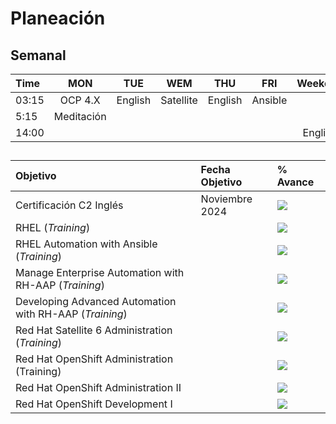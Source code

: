 # Planeación

## Semanal

 | Time | MON | TUE | WEM | THU | FRI | Weekend |
 |:-----|:---:|:---:|:---:|:---:|:---:|:-------:|
 | 03:15|OCP 4.X | English | Satellite | English | Ansible | |
 | 5:15 | Meditación    |
 |14:00 | | | | | | English |


##

| Objetivo | Fecha Objetivo | % Avance | 
|:---------|:----------------|:---------|
| Certificación C2 Inglés | Noviembre 2024 | ![](https://geps.dev/progress/3)
| RHEL (*Training*) | | ![](https://geps.dev/progress/100) |
| RHEL Automation with Ansible (*Training*) | | ![](https://geps.dev/progress/100) |
| Manage Enterprise Automation with RH-AAP (*Training*) | | ![](https://geps.dev/progress/100) |
| Developing Advanced Automation with RH-AAP (*Training*) | | ![](https://geps.dev/progress/100) |
| Red Hat Satellite 6 Administration (*Training*) | | ![](https://geps.dev/progress/100) |
| Red Hat OpenShift Administration (Training) | | ![](https://geps.dev/progress/19) |
|  Red Hat OpenShift Administration II | | ![](https://geps.dev/progress/35) |
| Red Hat OpenShift Development I | | ![](https://geps.dev/progress/12) 